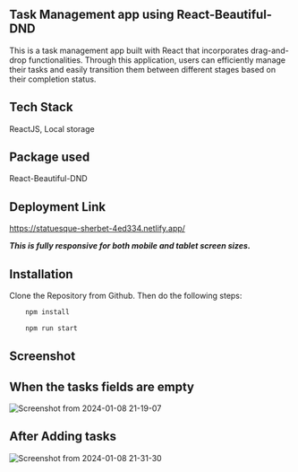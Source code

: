 ## Task Management app using React-Beautiful-DND
This is a task management app built with React that incorporates drag-and-drop functionalities. Through this application, users can efficiently manage their tasks and easily transition them between different stages based on their completion status.
## Tech Stack
ReactJS, Local storage

## Package used
React-Beautiful-DND

## Deployment Link
https://statuesque-sherbet-4ed334.netlify.app/

**_This is fully responsive for both mobile and tablet screen sizes._**

## Installation

Clone the Repository from Github. Then do the following steps:

```bash
    npm install

    npm run start
```
    
## Screenshot
   
## When the tasks fields are empty
![Screenshot from 2024-01-08 21-19-07](https://github.com/gprasadbhat948231/react-drag-and-drop/assets/107459781/efd6c6f4-19ed-4f05-8f02-b36a42bacd6b)

## After Adding tasks
![Screenshot from 2024-01-08 21-31-30](https://github.com/gprasadbhat948231/react-drag-and-drop/assets/107459781/171247ac-b4b5-432f-8368-fbd074b07b13)


